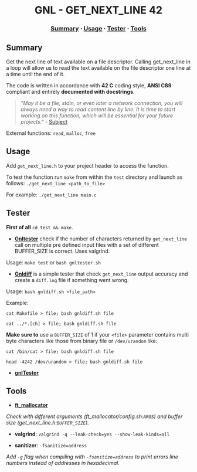 <h1 align="center">
	GNL - GET_NEXT_LINE 42
</h1>

<h3 align="center">
	<a href="#Summary">Summary</a>
	<span> · </span>
	<a href="#Usage">Usage</a>
	<span> · </span>
	<a href="#Tester">Tester</a>
	<span> · </span>
	<a href="#Tools">Tools</a>
</h3>

## Summary

Get the next line of text available on a file descriptor.
Calling get_next_line in a loop will allow us to read the text available on the
file descriptor one line at a time until the end of it.  

The code is written in accordance with **42 C** coding style,  **ANSI C89** compliant and entirely **documented with docstrings**.

> *"May it be a file, stdin, or even later a network connection, you will always
> need a way to read content line by line. It is time to start working on this
> function, which will be essential for your future projects."* - [Subject](https://cdn.intra.42.fr/pdf/pdf/57350/en.subject.pdf)

External functions: `read`, `malloc`, `free`

## Usage

Add `get_next_line.h` to your project header to access the function.

To test the function run `make` from within the `test` directory and launch as
follows: `./get_next_line <path_to_file>`

For example: `./get_next_line main.c`

## Tester

**First of all** `cd test && make`.

- **[Gnltester](test/gnltester.sh)** check if the number of characters returned by
  `get_next_line` call on multiple pre defined input files with a set of
  different BUFFER_SIZE is correct.  Uses valgrind.

Usage: `make test` or `bash gnltester.sh`

- **[Gnldiff](test/gnldiff.sh)** is a simple tester that check `get_next_line` output accuracy and create
a `diff.log` file if something went wrong.

Usage: `bash gnldiff.sh <file_path>`

Example:

    cat Makefile > file; bash gnldiff.sh file

    cat ../*.[ch] > file; bash gnldiff.sh file

**Make sure to** use a `BUFFER_SIZE` of 1 if your `<file>` parameter contains
multi byte characters like those from binary file or `/dev/urandom` like:

    cat /bin/cat > file; bash gnldiff.sh file

    head -4242 /dev/urandom > file; bash gnldiff.sh file

- **[gnlTester](https://github.com/Tripouille/gnlTester)**

## Tools

- **[ft_mallocator](https://github.com/tmatis/ft_mallocator)**

*Check with different arguments (ft_mallocator/config.sh:`ARGS`) and buffer size (get_next_line.h:`BUFFER_SIZE`).*

- **valgrind**: `valgrind -q --leak-check=yes --show-leak-kinds=all`

- **sanitizer**: `-fsanitize=address`

*Add `-g` flag when compiling with `-fsanitize=address` to print errors line numbers instead of addresses in hexadecimal.*
